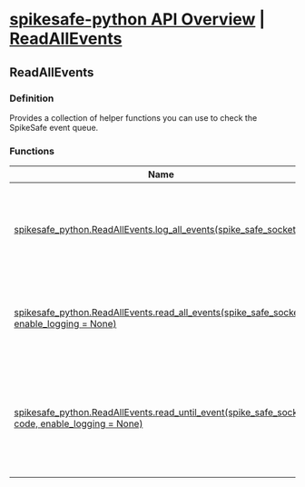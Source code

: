 # [spikesafe-python API Overview](/spikesafe_python_lib_docs/README.md) | [ReadAllEvents](/spikesafe_python_lib_docs/ReadAllEvents/README.md)

## ReadAllEvents

### Definition
Provides a collection of helper functions you can use to check the SpikeSafe event queue.

### Functions
| Name | Description |
| - | - |
| [spikesafe_python.ReadAllEvents.log_all_events(spike_safe_socket)](/spikesafe_python_lib_docs/ReadAllEvents/spikesafe_python.ReadAllEvents.log_all_events/README.md) | Reads all SpikeSafe events from event queue and prints them to the log file. |
| [spikesafe_python.ReadAllEvents.read_all_events(spike_safe_socket, enable_logging = None)](/spikesafe_python_lib_docs/ReadAllEvents/spikesafe_python.ReadAllEvents.read_all_events/README.md) | Returns an array of all events from the SpikeSafe event queue. |
| [spikesafe_python.ReadAllEvents.read_until_event(spike_safe_socket, code, enable_logging = None)](/spikesafe_python_lib_docs/ReadAllEvents/spikesafe_python.ReadAllEvents.read_until_event/README.md) | Returns an array of all events from the SpikeSafe event queue until a specific event is read. |